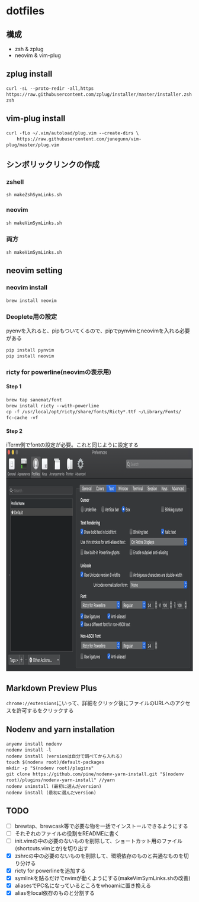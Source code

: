 # dotfiles
## 構成
- zsh & zplug
- neovim & vim-plug

## zplug install
```
curl -sL --proto-redir -all,https https://raw.githubusercontent.com/zplug/installer/master/installer.zsh| zsh
```

## vim-plug install
```
curl -fLo ~/.vim/autoload/plug.vim --create-dirs \
    https://raw.githubusercontent.com/junegunn/vim-plug/master/plug.vim
```

## シンボリックリンクの作成
### zshell
```
sh makeZshSymLinks.sh
```

### neovim
```
sh makeVimSymLinks.sh
```

### 両方
```
sh makeVimSymLinks.sh
```

## neovim setting
### neovim install
```
brew install neovim
```
### Deoplete用の設定
pyenvを入れると、pipもついてくるので、pipでpynvimとneovimを入れる必要がある
```
pip install pynvim
pip install neovim
```

### ricty for powerline(neovimの表示用)
#### Step 1
```
brew tap sanemat/font
brew install ricty --with-powerline
cp -f /usr/local/opt/ricty/share/fonts/Ricty*.ttf ~/Library/Fonts/
fc-cache -vf
```

#### Step 2 
iTerm側でfontの設定が必要。これと同じように設定する  
<img src="./iterm_setting.png" height="600px">

## Markdown Preview Plus
`chrome://extensions`にいって、詳細をクリック後にファイルのURLへのアクセスを許可するをクリックする

## Nodenv and yarn installation
```
anyenv install nodenv
nodenv install -l
nodenv install (versionは自分で調べてから入れる)
touch $(nodenv root)/default-packages
mkdir -p "$(nodenv root)/plugins"
git clone https://github.com/pine/nodenv-yarn-install.git "$(nodenv root)/plugins/nodenv-yarn-install" //yarn
nodenv uninstall (最初に選んだversion)
nodenv install (最初に選んだversion)
```

## TODO
- [ ] brewtap、brewcask等で必要な物を一括でインストールできるようにする
- [ ] それぞれのファイルの役割をREADMEに書く
- [ ] init.vimの中の必要のないものを削除して、ショートカット用のファイル(shortcuts.vimとか)を切り出す
- [x] zshrcの中の必要のないものを削除して、環境依存のものと共通なものを切り分ける
- [x] ricty for powerlineを追加する
- [x] symlinkを貼るだけでnvimが動くようにする(makeVimSymLinks.shの改善)
- [x] aliasesでPC名になっているところをwhoamiに置き換える
- [x] aliasをlocal依存のものと分割する
